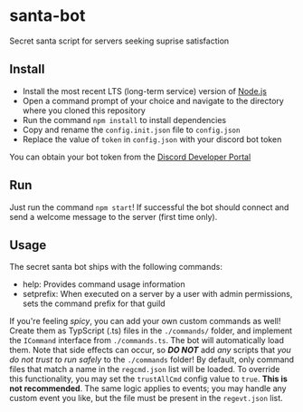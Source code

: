 # santa-bot

Secret santa script for servers seeking suprise satisfaction

## Install

- Install the most recent LTS (long-term service) version of [Node.js](https://nodejs.org/en/)
- Open a command prompt of your choice and navigate to the directory where you cloned this repository
- Run the command `npm install` to install dependencies
- Copy and rename the `config.init.json` file to `config.json`
- Replace the value of `token` in `config.json` with your discord bot token

You can obtain your bot token from the [Discord Developer Portal](https://discordapp.com/developers/applications)

## Run

Just run the command `npm start`! If successful the bot should connect and send a welcome message to the server (first time only).

## Usage

The secret santa bot ships with the following commands:

- help: Provides command usage information
- setprefix: When executed on a server by a user with admin permissions, sets the command prefix for that guild

If you're feeling *spicy*, you can add your own custom commands as well!  Create them as TypScript (.ts) files in the `./commands/` folder, and implement the `ICommand` interface from `./commands.ts`.  The bot will automatically load them.  Note that side effects can occur, so ***DO NOT*** add *any* scripts that *you do not trust to run safely* to the `./commands` folder!  By default, only command files that match a name in the `regcmd.json` list will be loaded.  To override this functionality, you may set the `trustAllCmd` config value to `true`.  **This is not recommended**.  The same logic applies to events; you may handle any custom event you like, but the file must be present in the `regevt.json` list.